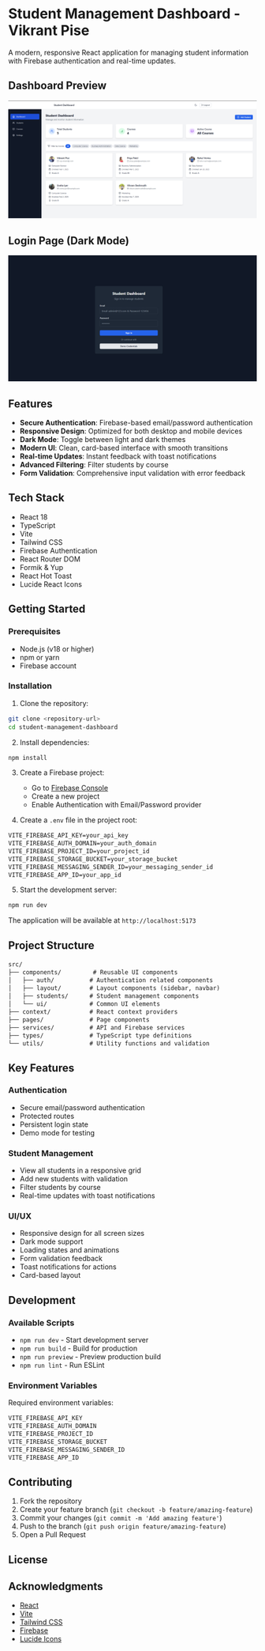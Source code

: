 # Student Management Dashboard - Vikrant Pise

A modern, responsive React application for managing student information with Firebase authentication and real-time updates.

## Dashboard Preview
![Student Dashboard Preview](./src/assets/Dashboard.png)

## Login Page (Dark Mode)
![Login Page Dark Mode](./src/assets/Login%20Page%20(Dark%20mode).png)

## Features

-  **Secure Authentication**: Firebase-based email/password authentication
-  **Responsive Design**: Optimized for both desktop and mobile devices
-  **Dark Mode**: Toggle between light and dark themes
-  **Modern UI**: Clean, card-based interface with smooth transitions
-  **Real-time Updates**: Instant feedback with toast notifications
-  **Advanced Filtering**: Filter students by course
-  **Form Validation**: Comprehensive input validation with error feedback

## Tech Stack

- React 18
- TypeScript
- Vite
- Tailwind CSS
- Firebase Authentication
- React Router DOM
- Formik & Yup
- React Hot Toast
- Lucide React Icons

## Getting Started

### Prerequisites

- Node.js (v18 or higher)
- npm or yarn
- Firebase account

### Installation

1. Clone the repository:
```bash
git clone <repository-url>
cd student-management-dashboard
```

2. Install dependencies:
```bash
npm install
```

3. Create a Firebase project:
   - Go to [Firebase Console](https://console.firebase.google.com/)
   - Create a new project
   - Enable Authentication with Email/Password provider

4. Create a `.env` file in the project root:
```env
VITE_FIREBASE_API_KEY=your_api_key
VITE_FIREBASE_AUTH_DOMAIN=your_auth_domain
VITE_FIREBASE_PROJECT_ID=your_project_id
VITE_FIREBASE_STORAGE_BUCKET=your_storage_bucket
VITE_FIREBASE_MESSAGING_SENDER_ID=your_messaging_sender_id
VITE_FIREBASE_APP_ID=your_app_id
```

5. Start the development server:
```bash
npm run dev
```

The application will be available at `http://localhost:5173`

## Project Structure

```
src/
├── components/         # Reusable UI components
│   ├── auth/          # Authentication related components
│   ├── layout/        # Layout components (sidebar, navbar)
│   ├── students/      # Student management components
│   └── ui/            # Common UI elements
├── context/           # React context providers
├── pages/             # Page components
├── services/          # API and Firebase services
├── types/             # TypeScript type definitions
└── utils/             # Utility functions and validation
```

## Key Features

### Authentication
- Secure email/password authentication
- Protected routes
- Persistent login state
- Demo mode for testing

### Student Management
- View all students in a responsive grid
- Add new students with validation
- Filter students by course
- Real-time updates with toast notifications

### UI/UX
- Responsive design for all screen sizes
- Dark mode support
- Loading states and animations
- Form validation feedback
- Toast notifications for actions
- Card-based layout

## Development

### Available Scripts

- `npm run dev` - Start development server
- `npm run build` - Build for production
- `npm run preview` - Preview production build
- `npm run lint` - Run ESLint

### Environment Variables

Required environment variables:

```env
VITE_FIREBASE_API_KEY
VITE_FIREBASE_AUTH_DOMAIN
VITE_FIREBASE_PROJECT_ID
VITE_FIREBASE_STORAGE_BUCKET
VITE_FIREBASE_MESSAGING_SENDER_ID
VITE_FIREBASE_APP_ID
```

## Contributing

1. Fork the repository
2. Create your feature branch (`git checkout -b feature/amazing-feature`)
3. Commit your changes (`git commit -m 'Add amazing feature'`)
4. Push to the branch (`git push origin feature/amazing-feature`)
5. Open a Pull Request

## License



## Acknowledgments

- [React](https://reactjs.org/)
- [Vite](https://vitejs.dev/)
- [Tailwind CSS](https://tailwindcss.com/)
- [Firebase](https://firebase.google.com/)
- [Lucide Icons](https://lucide.dev/)
